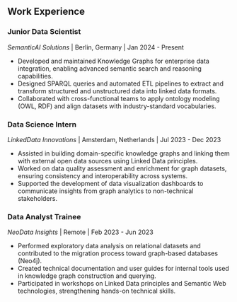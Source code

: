 ## Work Experience

### Junior Data Scientist  
*SemanticAI Solutions* | Berlin, Germany | Jan 2024 - Present  
- Developed and maintained Knowledge Graphs for enterprise data integration, enabling advanced semantic search and reasoning capabilities.  
- Designed SPARQL queries and automated ETL pipelines to extract and transform structured and unstructured data into linked data formats.  
- Collaborated with cross-functional teams to apply ontology modeling (OWL, RDF) and align datasets with industry-standard vocabularies.

### Data Science Intern  
*LinkedData Innovations* | Amsterdam, Netherlands | Jul 2023 - Dec 2023  
- Assisted in building domain-specific knowledge graphs and linking them with external open data sources using Linked Data principles.  
- Worked on data quality assessment and enrichment for graph datasets, ensuring consistency and interoperability across systems.  
- Supported the development of data visualization dashboards to communicate insights from graph analytics to non-technical stakeholders.

### Data Analyst Trainee  
*NeoData Insights* | Remote | Feb 2023 - Jun 2023  
- Performed exploratory data analysis on relational datasets and contributed to the migration process toward graph-based databases (Neo4j).  
- Created technical documentation and user guides for internal tools used in knowledge graph construction and querying.  
- Participated in workshops on Linked Data principles and Semantic Web technologies, strengthening hands-on technical skills.
